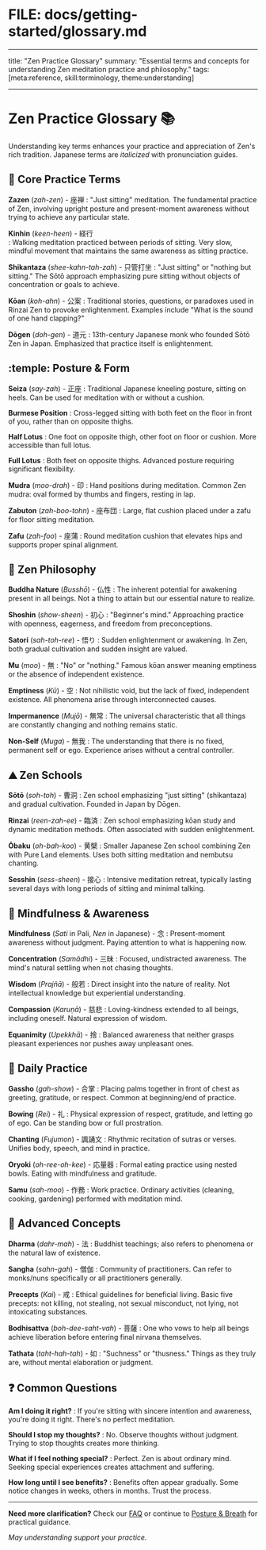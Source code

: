 # FILE: docs/getting-started/glossary.md

---

title: "Zen Practice Glossary"
summary: "Essential terms and concepts for understanding Zen meditation practice and philosophy."
tags: [meta:reference, skill:terminology, theme:understanding]

---

# Zen Practice Glossary :books:

Understanding key terms enhances your practice and appreciation of Zen's rich tradition. Japanese terms are _italicized_ with pronunciation guides.

## :lotus_position: Core Practice Terms

**Zazen** (_zah-zen_) - 座禅
: "Just sitting" meditation. The fundamental practice of Zen, involving upright posture and present-moment awareness without trying to achieve any particular state.

**Kinhin** (_keen-heen_) - 経行  
: Walking meditation practiced between periods of sitting. Very slow, mindful movement that maintains the same awareness as sitting practice.

**Shikantaza** (_shee-kahn-tah-zah_) - 只管打坐
: "Just sitting" or "nothing but sitting." The Sōtō approach emphasizing pure sitting without objects of concentration or goals to achieve.

**Kōan** (_koh-ahn_) - 公案
: Traditional stories, questions, or paradoxes used in Rinzai Zen to provoke enlightenment. Examples include "What is the sound of one hand clapping?"

**Dōgen** (_doh-gen_) - 道元
: 13th-century Japanese monk who founded Sōtō Zen in Japan. Emphasized that practice itself is enlightenment.

## :temple: Posture & Form

**Seiza** (_say-zah_) - 正座
: Traditional Japanese kneeling posture, sitting on heels. Can be used for meditation with or without a cushion.

**Burmese Position**
: Cross-legged sitting with both feet on the floor in front of you, rather than on opposite thighs.

**Half Lotus**
: One foot on opposite thigh, other foot on floor or cushion. More accessible than full lotus.

**Full Lotus**
: Both feet on opposite thighs. Advanced posture requiring significant flexibility.

**Mudra** (_moo-drah_) - 印
: Hand positions during meditation. Common Zen mudra: oval formed by thumbs and fingers, resting in lap.

**Zabuton** (_zah-boo-tohn_) - 座布団
: Large, flat cushion placed under a zafu for floor sitting meditation.

**Zafu** (_zah-foo_) - 座蒲
: Round meditation cushion that elevates hips and supports proper spinal alignment.

## :cherry_blossom: Zen Philosophy

**Buddha Nature** (_Busshō_) - 仏性
: The inherent potential for awakening present in all beings. Not a thing to attain but our essential nature to realize.

**Shoshin** (_show-sheen_) - 初心
: "Beginner's mind." Approaching practice with openness, eagerness, and freedom from preconceptions.

**Satori** (_sah-toh-ree_) - 悟り
: Sudden enlightenment or awakening. In Zen, both gradual cultivation and sudden insight are valued.

**Mu** (_moo_) - 無
: "No" or "nothing." Famous kōan answer meaning emptiness or the absence of independent existence.

**Emptiness** (_Kū_) - 空
: Not nihilistic void, but the lack of fixed, independent existence. All phenomena arise through interconnected causes.

**Impermanence** (_Mujō_) - 無常
: The universal characteristic that all things are constantly changing and nothing remains static.

**Non-Self** (_Muga_) - 無我
: The understanding that there is no fixed, permanent self or ego. Experience arises without a central controller.

## :mountain: Zen Schools

**Sōtō** (_soh-toh_) - 曹洞
: Zen school emphasizing "just sitting" (shikantaza) and gradual cultivation. Founded in Japan by Dōgen.

**Rinzai** (_reen-zah-ee_) - 臨済
: Zen school emphasizing kōan study and dynamic meditation methods. Often associated with sudden enlightenment.

**Ōbaku** (_oh-bah-koo_) - 黄檗
: Smaller Japanese Zen school combining Zen with Pure Land elements. Uses both sitting meditation and nembutsu chanting.

**Sesshin** (_sess-sheen_) - 接心
: Intensive meditation retreat, typically lasting several days with long periods of sitting and minimal talking.

## :herb: Mindfulness & Awareness

**Mindfulness** (_Sati_ in Pali, _Nen_ in Japanese) - 念
: Present-moment awareness without judgment. Paying attention to what is happening now.

**Concentration** (_Samādhi_) - 三昧
: Focused, undistracted awareness. The mind's natural settling when not chasing thoughts.

**Wisdom** (_Prajñā_) - 般若
: Direct insight into the nature of reality. Not intellectual knowledge but experiential understanding.

**Compassion** (_Karuṇā_) - 慈悲
: Loving-kindness extended to all beings, including oneself. Natural expression of wisdom.

**Equanimity** (_Upekkhā_) - 捨
: Balanced awareness that neither grasps pleasant experiences nor pushes away unpleasant ones.

## :wave: Daily Practice

**Gassho** (_gah-show_) - 合掌
: Placing palms together in front of chest as greeting, gratitude, or respect. Common at beginning/end of practice.

**Bowing** (_Rei_) - 礼
: Physical expression of respect, gratitude, and letting go of ego. Can be standing bow or full prostration.

**Chanting** (_Fujumon_) - 諷誦文
: Rhythmic recitation of sutras or verses. Unifies body, speech, and mind in practice.

**Oryoki** (_oh-ree-oh-kee_) - 応量器
: Formal eating practice using nested bowls. Eating with mindfulness and gratitude.

**Samu** (_sah-moo_) - 作務
: Work practice. Ordinary activities (cleaning, cooking, gardening) performed with meditation mind.

## :ocean: Advanced Concepts

**Dharma** (_dahr-mah_) - 法
: Buddhist teachings; also refers to phenomena or the natural law of existence.

**Sangha** (_sahn-gah_) - 僧伽
: Community of practitioners. Can refer to monks/nuns specifically or all practitioners generally.

**Precepts** (_Kai_) - 戒
: Ethical guidelines for beneficial living. Basic five precepts: not killing, not stealing, not sexual misconduct, not lying, not intoxicating substances.

**Bodhisattva** (_boh-dee-saht-vah_) - 菩薩
: One who vows to help all beings achieve liberation before entering final nirvana themselves.

**Tathata** (_taht-hah-tah_) - 如
: "Suchness" or "thusness." Things as they truly are, without mental elaboration or judgment.

## :question: Common Questions

**Am I doing it right?**
: If you're sitting with sincere intention and awareness, you're doing it right. There's no perfect meditation.

**Should I stop my thoughts?**
: No. Observe thoughts without judgment. Trying to stop thoughts creates more thinking.

**What if I feel nothing special?**
: Perfect. Zen is about ordinary mind. Seeking special experiences creates attachment and suffering.

**How long until I see benefits?**
: Benefits often appear gradually. Some notice changes in weeks, others in months. Trust the process.

---

**Need more clarification?** Check our [FAQ](../foundations/frequently-asked-questions.md) or continue to [Posture & Breath](posture-and-breath.md) for practical guidance.

_May understanding support your practice._
